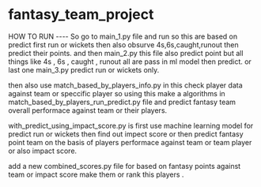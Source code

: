 # fantasy_team_project

HOW TO RUN ---- 
So go to main_1.py file and run so this are based on predict first run or wickets then also obsurve 4s,6s,caught,runout then predict their points.
and then main_2.py this file also predict point but all things like 4s , 6s , caught , runout all are pass in ml model then predict. 
or last one main_3.py predict run or wickets only.

then also use match_based_by_players_info.py in this check player data against team or speccific player so using this make a algorithms in 
match_based_by_players_run_predict.py file and predict fantasy team overall performace against team or their players.

with_predict_using_impact_score.py is first use machine learning model for predict run or wickets then find out impect score or then predict fantasy point team on the basis of players performace against team or team player or also impact score.

add a new combined_scores.py file for based on fantasy points against team or impact score make them or rank this players .
